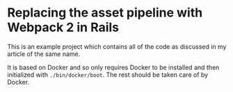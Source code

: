 # Replacing the asset pipeline with Webpack 2 in Rails

This is an example project which contains all of the code as discussed in my article of the same name.

It is based on Docker and so only requires Docker to be installed and then initialized with `./bin/docker/boot`.  The rest should be taken care of by Docker.